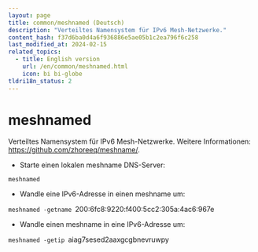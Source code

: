 ```yaml
---
layout: page
title: common/meshnamed (Deutsch)
description: "Verteiltes Namensystem für IPv6 Mesh-Netzwerke."
content_hash: f37d6ba0d4a6f936886e5ae05b1c2ea796f6c258
last_modified_at: 2024-02-15
related_topics:
  - title: English version
    url: /en/common/meshnamed.html
    icon: bi bi-globe
tldri18n_status: 2
---
```

# meshnamed

Verteiltes Namensystem für IPv6 Mesh-Netzwerke.
Weitere Informationen: <https://github.com/zhoreeq/meshname/>.

- Starte einen lokalen meshname DNS-Server:

`meshnamed`

- Wandle eine IPv6-Adresse in einen meshname um:

`meshnamed -getname `<span class="tldr-var badge badge-pill bg-dark-lm bg-white-dm text-white-lm text-dark-dm font-weight-bold">200:6fc8:9220:f400:5cc2:305a:4ac6:967e</span>

- Wandle einen meshname in eine IPv6-Adresse um:

`meshnamed -getip `<span class="tldr-var badge badge-pill bg-dark-lm bg-white-dm text-white-lm text-dark-dm font-weight-bold">aiag7sesed2aaxgcgbnevruwpy</span>
